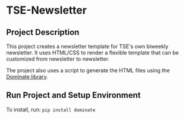 # TSE-Newsletter

## Project Description

This project creates a newsletter template for TSE's own biweekly newsletter. It uses HTML/CSS to render a flexible template that can be customized from newsletter to newsletter.

The project also uses a script to generate the HTML files using the [Dominate library](https://github.com/Knio/dominate).

## Run Project and Setup Environment

To install, run: `pip install dominate`